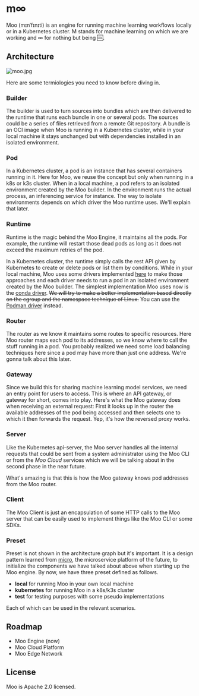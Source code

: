 # m∞

Moo (mɪnˈfɪnɪti) is an engine for running machine learning workflows locally or in a Kubernetes cluster. M stands for machine learning on which we are working and ∞ for nothing but being 🆒.

## Architecture

![moo.jpg](https://s2.loli.net/2022/07/11/WbBHm3RuVX8Ik7d.jpg)

Here are some termiologies you need to know before diving in.

### Builder

The builder is used to turn sources into bundles which are then delivered to the runtime that runs each bundle in one or several pods. The sources could be a series of files retrieved from a remote Git repository. A bundle is an OCI image when Moo is running in a Kubernetes cluster, while in your local machine it stays unchanged but with dependencies installed in an isolated environment.

### Pod

In a Kubernetes cluster, a pod is an instance that has several containers running in it. Here for Moo, we reuse the concept but only when running in a k8s or k3s cluster. When in a local machine, a pod refers to an isolated environment created by the Moo builder. In the environment runs the actual process, an inferencing service for instance. The way to isolate environments depends on which driver the Moo runtime uses. We'll explain that later.

### Runtime

Runtime is the magic behind the Moo Engine, it maintains all the pods. For example, the runtime will restart those dead pods as long as it does not exceed the maximum retries of the pod.

In a Kubernetes cluster, the runtime simply calls the rest API given by Kubernetes to create or delete pods or list them by conditions. While in your local machine, Moo uses some drivers implemented [here](./runtime/local/driver/) to make those approaches and each driver needs to run a pod in an isolated environment created by the Moo builder. The simplest implementation Moo uses now is the [conda driver](./runtime/local/driver/conda/). ~~We will try to make a better implementation based directly on the cgroup and the namespace technique of Linux.~~ You can use the [Podman driver](./runtime/local/driver/podman/) instead.

### Router

The router as we know it maintains some routes to specific resources. Here Moo router maps each pod to its addresses, so we know where to call the stuff running in a pod. You probably realized we need some load balancing techniques here since a pod may have more than just one address. We're gonna talk about this later.

### Gateway

Since we build this for sharing machine learning model services, we need an entry point for users to access. This is where an API gateway, or gateway for short, comes into play. Here's what the Moo gateway does when receiving an external request: First it looks up in the router the available addresses of the pod being accessed and then selects one to which it then forwards the request. Yep, it's how the reversed proxy works.

### Server

Like the Kubernetes api-server, the Moo server handles all the internal requests that could be sent from a system administrator using the Moo CLI or from the *Moo Cloud* services which we will be talking about in the second phase in the near future. 

What's amazing is that this is how the Moo gateway knows pod addresses from the Moo router.

### Client

The Moo Client is just an encapsulation of some HTTP calls to the Moo server that can be easily used to implement things like the Moo CLI or  some SDKs.

### Preset

Preset is not shown in the architecture graph but it's important. It is a design pattern learned from [micro](https://github.com/micro/micro), the microservice platform of the future, to initialize the components we have talked about above when starting up the Moo engine. By now, we have three preset defined as follows.

- **local** for running Moo in your own local machine
- **kubernetes** for running Moo in a k8s/k3s cluster
- **test** for testing purposes with some pseudo implementations

Each of which can be used in the relevant scenarios.

## Roadmap

- Moo Engine (now)
- Moo Cloud Platform
- Moo Edge Network

## License

Moo is Apache 2.0 licensed.


